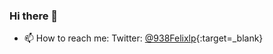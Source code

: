 ### Hi there 👋

- 📫 How to reach me: Twitter: [@938Felixlp](https://twitter.com/938Felixlp){:target=_blank}

<!--
**felixlp938/felixlp938** is a ✨ _special_ ✨ repository because its `README.md` (this file) appears on your GitHub profile.

Here are some ideas to get you started:

- 🔭 I’m currently working on ...
- 🌱 I’m currently learning ...
- 👯 I’m looking to collaborate on ...
- 🤔 I’m looking for help with ...
- 💬 Ask me about ...
- 😄 Pronouns: ...
- ⚡ Fun fact: ...
-->
